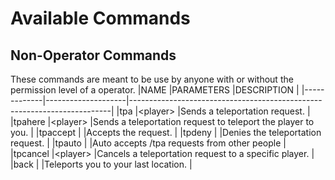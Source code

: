 # Available Commands
## Non-Operator Commands 
These commands are meant to be use by anyone with or without the permission level of a operator.
|NAME         |PARAMETERS          |DESCRIPTION                                                              |
|-------------|--------------------|-------------------------------------------------------------------------|
|tpa          |\<player\>          |Sends a teleportation request.                                           |
|tpahere      |\<player\>          |Sends a teleportation request to teleport the player to you.             |
|tpaccept     |                    |Accepts the request.                                                     |
|tpdeny       |                    |Denies the teleportation request.                                        |
|tpauto       |                    |Auto accepts /tpa requests from other people                             |
|tpcancel     |\<player\>          |Cancels a teleportation request to a specific player.                    |
|back         |                    |Teleports you to your last location.                                     |